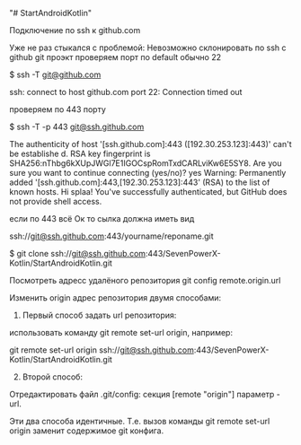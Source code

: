 "# StartAndroidKotlin" 







Подключение по ssh к github.com

Уже не раз стыкался с проблемой: Невозможно склонировать по ssh c github git проэкт проверяем порт по default обычно 22

$ ssh -T git@github.com

ssh: connect to host github.com port 22: Connection timed out

проверяем по 443 порту

$ ssh -T -p 443 git@ssh.github.com

The authenticity of host '[ssh.github.com]:443 ([192.30.253.123]:443)' can't be establishe d. RSA key fingerprint is SHA256:nThbg6kXUpJWGl7E1IGOCspRomTxdCARLviKw6E5SY8. Are you sure you want to continue connecting (yes/no)? yes Warning: Permanently added '[ssh.github.com]:443,[192.30.253.123]:443' (RSA) to the list of known hosts. Hi splaa! You've successfully authenticated, but GitHub does not provide shell access.

если по 443 всё Ок то сылка должна иметь вид

ssh://git@ssh.github.com:443/yourname/reponame.git 

$ git clone ssh://git@ssh.github.com:443/SevenPowerX-Kotlin/StartAndroidKotlin.git


Посмотреть адресс удалёного репозитория git config remote.origin.url

Изменить origin адрес репозитория двумя способами:

1) Первый способ задать url репозитория:

использовать команду git remote set-url origin, например:

git remote set-url origin ssh://git@ssh.github.com:443/SevenPowerX-Kotlin/StartAndroidKotlin.git

2) Второй способ:

Отредактировать файл .git/config: секция [remote "origin"] параметр - url. 

 

Эти два способа идентичные. Т.е. вызов команды git remote set-url origin заменит содержимое git конфига.
